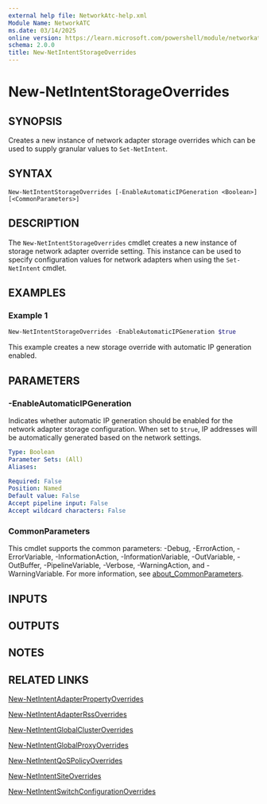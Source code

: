 ```yaml
---
external help file: NetworkAtc-help.xml
Module Name: NetworkATC
ms.date: 03/14/2025
online version: https://learn.microsoft.com/powershell/module/networkatc/new-netintentstorageoverrides?view=windowsserver2025-ps&wt.mc_id=ps-gethelp
schema: 2.0.0
title: New-NetIntentStorageOverrides
---
```


# New-NetIntentStorageOverrides

## SYNOPSIS
Creates a new instance of network adapter storage overrides which can be used to supply granular
values to `Set-NetIntent`.

## SYNTAX

```
New-NetIntentStorageOverrides [-EnableAutomaticIPGeneration <Boolean>] [<CommonParameters>]
```

## DESCRIPTION

The `New-NetIntentStorageOverrides` cmdlet creates a new instance of storage network adapter
override setting. This instance can be used to specify configuration values for network adapters
when using the `Set-NetIntent` cmdlet.

## EXAMPLES

### Example 1

```powershell
New-NetIntentStorageOverrides -EnableAutomaticIPGeneration $true
```

This example creates a new storage override with automatic IP generation enabled.

## PARAMETERS

### -EnableAutomaticIPGeneration

Indicates whether automatic IP generation should be enabled for the network adapter storage
configuration. When set to `$true`, IP addresses will be automatically generated based on the
network settings.

```yaml
Type: Boolean
Parameter Sets: (All)
Aliases:

Required: False
Position: Named
Default value: False
Accept pipeline input: False
Accept wildcard characters: False
```

### CommonParameters

This cmdlet supports the common parameters: -Debug, -ErrorAction, -ErrorVariable,
-InformationAction, -InformationVariable, -OutVariable, -OutBuffer, -PipelineVariable, -Verbose,
-WarningAction, and -WarningVariable. For more information, see
[about_CommonParameters](https://go.microsoft.com/fwlink/?LinkID=113216).

## INPUTS

## OUTPUTS

## NOTES

## RELATED LINKS

[New-NetIntentAdapterPropertyOverrides](New-NetIntentAdapterPropertyOverrides.md)

[New-NetIntentAdapterRssOverrides](New-NetIntentAdapterRssOverrides.md)

[New-NetIntentGlobalClusterOverrides](New-NetIntentGlobalClusterOverrides.md)

[New-NetIntentGlobalProxyOverrides](New-NetIntentGlobalProxyOverrides.md)

[New-NetIntentQoSPolicyOverrides](New-NetIntentQoSPolicyOverrides.md)

[New-NetIntentSiteOverrides](New-NetIntentSiteOverrides.md)

[New-NetIntentSwitchConfigurationOverrides](New-NetIntentSwitchConfigurationOverrides.md)
